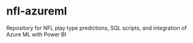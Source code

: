 # nfl-azureml
Repository for NFL play type predictions, SQL scripts, and integration of Azure ML with Power BI
